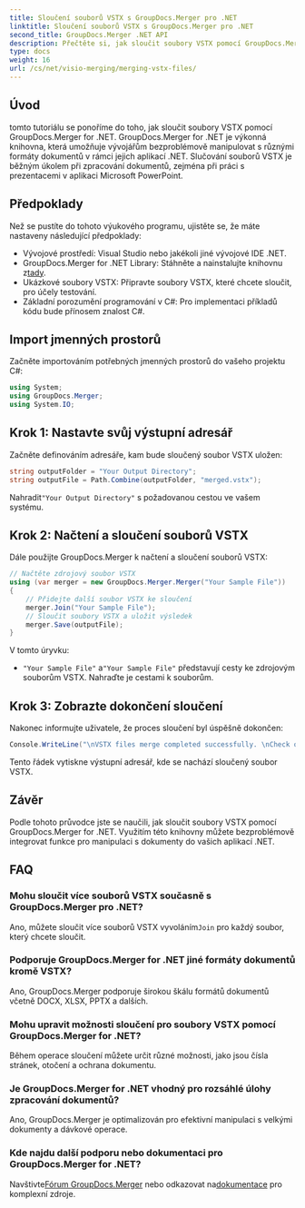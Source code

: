 ```yaml
---
title: Sloučení souborů VSTX s GroupDocs.Merger pro .NET
linktitle: Sloučení souborů VSTX s GroupDocs.Merger pro .NET
second_title: GroupDocs.Merger .NET API
description: Přečtěte si, jak sloučit soubory VSTX pomocí GroupDocs.Merger for .NET. Postupujte podle tohoto podrobného průvodce pro efektivní manipulaci s dokumenty v C#.
type: docs
weight: 16
url: /cs/net/visio-merging/merging-vstx-files/
---
```

## Úvod
tomto tutoriálu se ponoříme do toho, jak sloučit soubory VSTX pomocí GroupDocs.Merger for .NET. GroupDocs.Merger for .NET je výkonná knihovna, která umožňuje vývojářům bezproblémově manipulovat s různými formáty dokumentů v rámci jejich aplikací .NET. Slučování souborů VSTX je běžným úkolem při zpracování dokumentů, zejména při práci s prezentacemi v aplikaci Microsoft PowerPoint.
## Předpoklady
Než se pustíte do tohoto výukového programu, ujistěte se, že máte nastaveny následující předpoklady:
- Vývojové prostředí: Visual Studio nebo jakékoli jiné vývojové IDE .NET.
-  GroupDocs.Merger for .NET Library: Stáhněte a nainstalujte knihovnu z[tady](https://releases.groupdocs.com/merger/net/).
- Ukázkové soubory VSTX: Připravte soubory VSTX, které chcete sloučit, pro účely testování.
- Základní porozumění programování v C#: Pro implementaci příkladů kódu bude přínosem znalost C#.

## Import jmenných prostorů
Začněte importováním potřebných jmenných prostorů do vašeho projektu C#:
```csharp
using System; 
using GroupDocs.Merger;
using System.IO;
```
## Krok 1: Nastavte svůj výstupní adresář
Začněte definováním adresáře, kam bude sloučený soubor VSTX uložen:
```csharp
string outputFolder = "Your Output Directory";
string outputFile = Path.Combine(outputFolder, "merged.vstx");
```
 Nahradit`"Your Output Directory"` s požadovanou cestou ve vašem systému.
## Krok 2: Načtení a sloučení souborů VSTX
Dále použijte GroupDocs.Merger k načtení a sloučení souborů VSTX:
```csharp
// Načtěte zdrojový soubor VSTX
using (var merger = new GroupDocs.Merger.Merger("Your Sample File"))
{
    // Přidejte další soubor VSTX ke sloučení
    merger.Join("Your Sample File");
    // Sloučit soubory VSTX a uložit výsledek
    merger.Save(outputFile);
}
```
V tomto úryvku:
- `"Your Sample File"` a`"Your Sample File"` představují cesty ke zdrojovým souborům VSTX. Nahraďte je cestami k souborům.
## Krok 3: Zobrazte dokončení sloučení
Nakonec informujte uživatele, že proces sloučení byl úspěšně dokončen:
```csharp
Console.WriteLine("\nVSTX files merge completed successfully. \nCheck output in {0}", outputFolder);
```
Tento řádek vytiskne výstupní adresář, kde se nachází sloučený soubor VSTX.

## Závěr
Podle tohoto průvodce jste se naučili, jak sloučit soubory VSTX pomocí GroupDocs.Merger for .NET. Využitím této knihovny můžete bezproblémově integrovat funkce pro manipulaci s dokumenty do vašich aplikací .NET.

## FAQ
### Mohu sloučit více souborů VSTX současně s GroupDocs.Merger pro .NET?
 Ano, můžete sloučit více souborů VSTX vyvoláním`Join` pro každý soubor, který chcete sloučit.
### Podporuje GroupDocs.Merger for .NET jiné formáty dokumentů kromě VSTX?
Ano, GroupDocs.Merger podporuje širokou škálu formátů dokumentů včetně DOCX, XLSX, PPTX a dalších.
### Mohu upravit možnosti sloučení pro soubory VSTX pomocí GroupDocs.Merger for .NET?
Během operace sloučení můžete určit různé možnosti, jako jsou čísla stránek, otočení a ochrana dokumentu.
### Je GroupDocs.Merger for .NET vhodný pro rozsáhlé úlohy zpracování dokumentů?
Ano, GroupDocs.Merger je optimalizován pro efektivní manipulaci s velkými dokumenty a dávkové operace.
### Kde najdu další podporu nebo dokumentaci pro GroupDocs.Merger for .NET?
 Navštivte[Fórum GroupDocs.Merger](https://forum.groupdocs.com/c/merger/32) nebo odkazovat na[dokumentace](https://reference.groupdocs.com/merger/net/) pro komplexní zdroje.